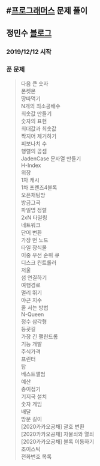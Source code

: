#[프로그래머스](https://programmers.co.kr/) 문제 풀이
---
## 정민수 [블로그](https://utopia0716.tistory.com/)
### 2019/12/12 시작
### 푼 문제
>다음 큰 숫자</br>
>폰켓몬</br>
>땅따먹기</br>
>N개의 최소공배수</br>
>최솟값 만들기</br>
>숫자의 표현</br>
>최대값과 최솟값</br>
>짝지어 제거하기</br>
>피보나치 수</br>
>행렬의 곱셈</br>
>JadenCase 문자열 만들기</br>
>H-Index</br>
>위장</br>
>1차 캐시</br>
>1차 프렌즈4블록</br>
>오픈채팅방</br>
>방금그곡</br>
>파일명 정렬</br>
>2xN 타일링</br>
>네트워크</br>
>단어 변환</br>
>가장 먼 노드</br>
>타일 장식물</br>
>이중 우선 순위 큐</br>
>디스크 컨트롤러</br>
>저울</br>
>섬 연결하기</br>
>여행경로</br>
>멀리 뛰기</br>
>야근 지수</br>
>줄 서는 방법</br>
>N-Queen</br>
>정수 삼각형</br>
>등굣길</br>
>가장 긴 팰린드롬</br>
>기능 개발</br>
>주식가격</br>
>프린터</br>
>탑</br>
>베스트앨범</br>
>예산</br>
>종이접기</br>
>기지국 설치</br>
>숫자 게임</br>
>배달</br>
>방문 길이</br>
>[2020카카오공채] 괄호 변환</br>
>[2020카카오공채] 자물쇠와 열쇠</br>
>[2020카카오공채] 블록 이동하기</br>
>조이스틱</br>
>전화번호 목록</br>


